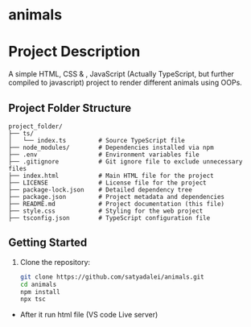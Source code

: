 # animals


# Project Description

A simple HTML, CSS &amp; , JavaScript (Actually TypeScript, but further compiled to javascript) project to render different animals using OOPs.

## Project Folder Structure

```plaintext
project_folder/
├── ts/
│   └── index.ts         # Source TypeScript file
├── node_modules/        # Dependencies installed via npm
├── .env                 # Environment variables file
├── .gitignore           # Git ignore file to exclude unnecessary files
├── index.html           # Main HTML file for the project
├── LICENSE              # License file for the project
├── package-lock.json    # Detailed dependency tree
├── package.json         # Project metadata and dependencies
├── README.md            # Project documentation (this file)
├── style.css            # Styling for the web project
├── tsconfig.json        # TypeScript configuration file
```

## Getting Started

1. Clone the repository:
   ```bash
   git clone https://github.com/satyadalei/animals.git
   cd animals
   npm install
   npx tsc
   ```
- After it run html file (VS code Live server)